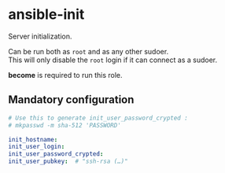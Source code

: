 ansible-init
============
Server initialization.

Can be run both as `root` and as any other sudoer.  
This will only disable the `root` login if it can connect as a sudoer.

**become** is required to run this role.

Mandatory configuration
-----------------------
```yaml
# Use this to generate init_user_password_crypted :
# mkpasswd -m sha-512 'PASSWORD'

init_hostname:
init_user_login:
init_user_password_crypted:
init_user_pubkey:  # "ssh-rsa (…)"
```
